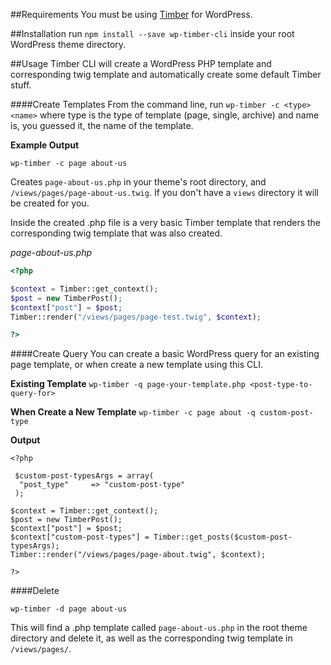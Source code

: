 
##Requirements
You must be using [Timber](https://github.com/jarednova/timber) for WordPress.

##Installation
run `npm install --save wp-timber-cli` inside your root WordPress theme directory.

##Usage
Timber CLI will create a WordPress PHP template and corresponding twig template and automatically create some default Timber stuff.

####Create Templates
From the command line, run `wp-timber -c <type> <name>` where type is the type of template (page, single, archive) and name is, you guessed it, the name of the template.

**Example Output**

`wp-timber -c page about-us`

Creates `page-about-us.php` in your theme's root directory, and `/views/pages/page-about-us.twig`. If you don't have a `views` directory it will be created for you.

Inside the created .php file is a very basic Timber template that renders the corresponding twig template that was also created.

_page-about-us.php_
```php
<?php

$context = Timber::get_context();
$post = new TimberPost();
$context["post"] = $post; 
Timber::render("/views/pages/page-test.twig", $context);

?>
```

####Create Query
You can create a basic WordPress query for an existing page template, or when create a new template using this CLI.

**Existing Template**
`wp-timber -q page-your-template.php <post-type-to-query-for>`

**When Create a New Template**
`wp-timber -c page about -q custom-post-type`


**Output**
```
<?php

 $custom-post-typesArgs = array(
  "post_type"     => "custom-post-type"
 );

$context = Timber::get_context();
$post = new TimberPost();
$context["post"] = $post;
$context["custom-post-types"] = Timber::get_posts($custom-post-typesArgs);
Timber::render("/views/pages/page-about.twig", $context);

?>
```


####Delete

`wp-timber -d page about-us`

This will find a .php template called `page-about-us.php` in the root theme directory and delete it, as well as the corresponding twig template in `/views/pages/`.
